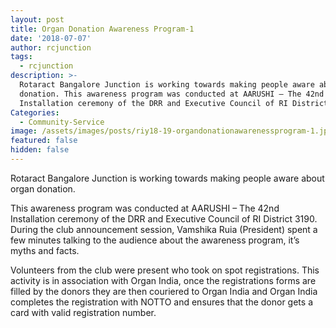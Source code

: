 ```yaml
---
layout: post
title: Organ Donation Awareness Program-1
date: '2018-07-07'
author: rcjunction
tags:
  - rcjunction
description: >-
  Rotaract Bangalore Junction is working towards making people aware about organ
  donation. This awareness program was conducted at AARUSHI – The 42nd
  Installation ceremony of the DRR and Executive Council of RI District 3190.
Categories:
  - Community-Service
image: /assets/images/posts/riy18-19-organdonationawarenessprogram-1.jpg
featured: false
hidden: false
---
```

Rotaract Bangalore Junction is working towards making people aware about organ donation.

This awareness program was conducted at AARUSHI – The 42nd Installation ceremony of the DRR and Executive Council of RI District 3190. During the club announcement session, Vamshika Ruia (President) spent a few minutes talking to the audience about the awareness program, it’s myths and facts.

Volunteers from the club were present who took on spot registrations. This activity is in association with Organ India, once the registrations forms are filled by the donors they are then couriered to Organ India and Organ India completes the registration with NOTTO and ensures that the donor gets a card with valid registration number.
